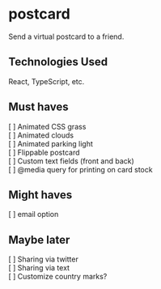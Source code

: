 # postcard
Send a virtual postcard to a friend. 

## Technologies Used
React, TypeScript, etc.

## Must haves
[ ] Animated CSS grass  
[ ] Animated clouds  
[ ] Animated parking light  
[ ] Flippable postcard  
[ ] Custom text fields (front and back)  
[ ] @media query for printing on card stock  

## Might haves
[ ] email option  

## Maybe later 
[ ] Sharing via twitter  
[ ] Sharing via text  
[ ] Customize country marks?  